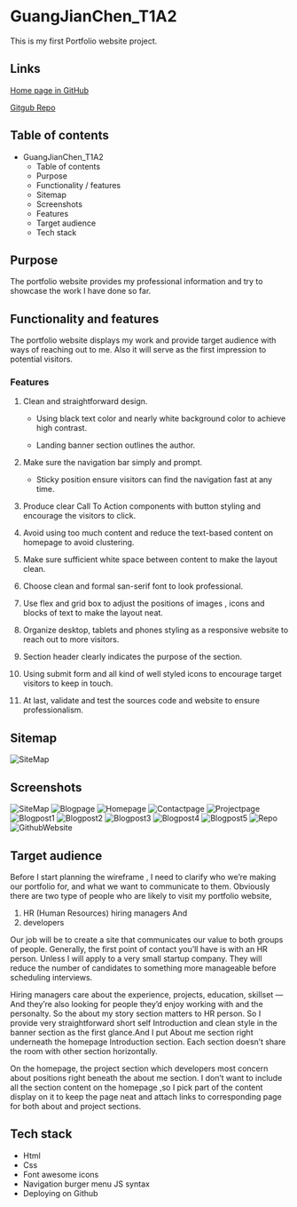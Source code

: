 # GuangJianChen_T1A2

This is my first Portfolio website project.

## Links

[Home page in GitHub](https://bennychen2004181026.github.io/)

[Gitgub Repo](https://github.com/bennychen2004181026/bennychen2004181026.github.io)

## Table of contents

- GuangJianChen_T1A2
  - Table of contents
  - Purpose
  - Functionality / features
  - Sitemap
  - Screenshots
  - Features
  - Target audience
  - Tech stack



## Purpose

The portfolio website provides my professional information and try to showcase the work I have done so far.

## Functionality and features

The portfolio website displays my work and provide target audience with ways of reaching out to me. Also it will serve as the first impression to potential visitors.

### Features

1. Clean and straightforward design.
 
   * Using black text color and nearly white background color to achieve high contrast.
  
   * Landing banner section outlines the author.
  
1. Make sure the navigation bar simply and prompt.

   * Sticky position ensure visitors can find the navigation fast at any time.

1. Produce clear Call To Action components with button styling and encourage the visitors to click.

1. Avoid using too much content and reduce the text-based content on homepage to avoid clustering.

1. Make sure sufficient white space between content to make the layout clean.

1. Choose clean and formal san-serif font to look professional.

1. Use flex and grid box to adjust the positions of images , icons and blocks of text to make the layout neat.

1. Organize desktop, tablets and phones styling as a responsive website to reach out to more visitors.

1. Section header clearly indicates the purpose of the section.

1.  Using submit form and all kind of well styled icons to encourage target visitors to keep in touch.

1. At last, validate and test the sources code and website to ensure professionalism.

## Sitemap

![SiteMap](./Resources/SiteMap.png)

## Screenshots

![SiteMap](./Resources/SiteMap.png)
![Blogpage](./Resources/Blogpage.png)
![Homepage](./Resources/Homepage.png)
![Contactpage](./Resources/Contactpage.png)
![Projectpage](./Resources/Projectpage.png)
![Blogpost1](./Resources/Blogpost1.png)
![Blogpost2](./Resources/Blogpost2.png)
![Blogpost3](./Resources/Blogpost3.png)
![Blogpost4](./Resources/Blogpost4.png)
![Blogpost5](./Resources/Blogpost5.png)
![Repo](./Resources/repopage.png)
![GithubWebsite](./Resources/GithubPortfolioWebsite.png)

## Target audience

Before I start planning the wireframe , I need to clarify who we’re making our portfolio 
for, and what we want to communicate to them. Obviously there are two type of people who are likely to visit my portfolio website,

1. HR (Human Resources) hiring managers 
And 
2. developers


Our job will be to create a site that communicates our value to both groups of 
people. Generally, the first point of contact you’ll have is with an HR person. Unless I will apply to a very small startup company. They will reduce the number of candidates to 
something more manageable before scheduling interviews.

Hiring managers care about the experience, projects, education, skillset — And they’re also looking for people they’d enjoy 
working with and the personalty. So the about my story section matters to HR person. So I provide very straightforward short self Introduction and clean style in the banner section as the first glance.And I put About me section right underneath the homepage Introduction section. Each section doesn’t share the room with other section horizontally. 

On the homepage, the project section which developers most concern about positions right beneath the about me section. I don’t want to include all the section content on the homepage ,so I pick part of the content display on it to keep the page neat and attach links to corresponding page for both about and project sections.

## Tech stack

* Html
* Css
* Font awesome icons
* Navigation burger menu JS syntax
* Deploying on Github
